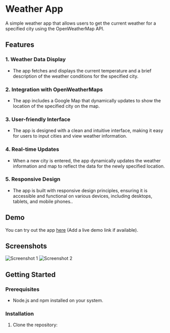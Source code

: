 # Weather App

A simple weather app that allows users to get the current weather for a specified city using the OpenWeatherMap API.

## Features

### 1. Weather Data Display
- The app fetches and displays the current temperature and a brief description of the weather conditions for the specified city.

### 2. Integration with OpenWeatherMaps
- The app includes a Google Map that dynamically updates to show the location of the specified city on the map.

### 3. User-friendly Interface
- The app is designed with a clean and intuitive interface, making it easy for users to input cities and view weather information.

### 4. Real-time Updates
- When a new city is entered, the app dynamically updates the weather information and map to reflect the data for the newly specified location.

### 5. Responsive Design
- The app is built with responsive design principles, ensuring it is accessible and functional on various devices, including desktops, tablets, and mobile phones..

## Demo

You can try out the app [here](#) (Add a live demo link if available).

## Screenshots

![Screenshot 1](screenshots/screenshot1.png)
![Screenshot 2](screenshots/screenshot2.png)

## Getting Started

### Prerequisites

- Node.js and npm installed on your system.

### Installation

1. Clone the repository:

